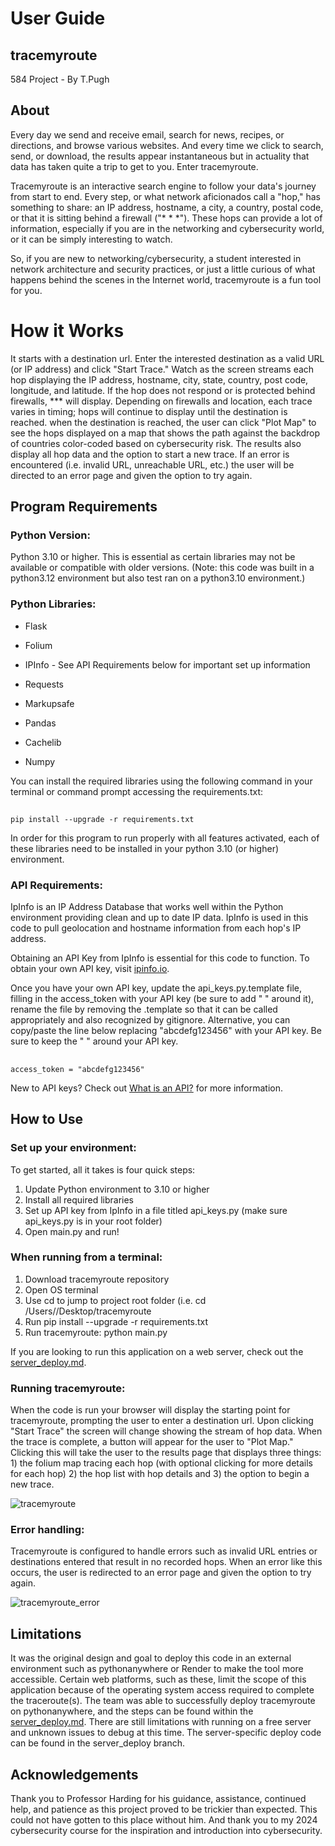 # User Guide
## tracemyroute
584 Project - By T.Pugh

## About
Every day we send and receive email, search for news, recipes, or directions, and browse various websites. And every time we click to search, send, or download, the results appear instantaneous but in actuality that data has taken quite a trip to get to you. Enter tracemyroute.

Tracemyroute is an interactive search engine to follow your data's journey from start to end. Every step, or what network aficionados call a "hop," has something to share: an IP address, hostname, a city, a country, postal code, or that it is sitting behind a firewall ("* * *"). These hops can provide a lot of information, especially if you are in the networking and cybersecurity world, or it can be simply interesting to watch.

So, if you are new to networking/cybersecurity, a student interested in network architecture and security practices, or just a little curious of what happens behind the scenes in the Internet world, tracemyroute is a fun tool for you.

# How it Works
It starts with a destination url. Enter the interested destination as a valid URL (or IP address) and click "Start Trace." Watch as the screen streams each hop displaying the IP address, hostname, city, state, country, post code, longitude, and latitude. If the hop does not respond or is protected behind firewalls, *** will display. Depending on firewalls and location, each trace varies in timing; hops will continue to display until the destination is reached. when the destination is reached, the user can click "Plot Map" to see the hops displayed on a map that shows the path against the backdrop of countries color-coded based on cybersecurity risk. The results also display all hop data and the option to start a new trace. If an error is encountered (i.e. invalid URL, unreachable URL, etc.) the user will be directed to an error page and given the option to try again. 

## Program Requirements
### Python Version:
Python 3.10 or higher. This is essential as certain libraries may not be available or compatible with older versions. (Note: this code was built in a python3.12 environment but also test ran on a python3.10 environment.)

### Python Libraries:
- Flask
* Folium
+ IPInfo - See API Requirements below for important set up information
- Requests
* Markupsafe
+ Pandas
- Cachelib
* Numpy

You can install the required libraries using the following command in your terminal or command prompt accessing the requirements.txt:
##
    pip install --upgrade -r requirements.txt

In order for this program to run properly with all features activated, each of these libraries need to be installed in your python 3.10 (or higher) environment.

### API Requirements:
IpInfo is an IP Address Database that works well within the Python environment providing clean and up to date IP data. IpInfo is used in this code to pull geolocation and hostname information from each hop's IP address.

Obtaining an API Key from IpInfo is essential for this code to function. To obtain your own API key, visit [ipinfo.io](https://ipinfo.io/signup). 

Once you have your own API key, update the api_keys.py.template file, filling in the access_token with your API key (be sure to add " " around it), rename the file by removing the .template so that it can be called appropriately and also recognized by gitignore. Alternative, you can copy/paste the line below replacing "abcdefg123456" with your API key. Be sure to keep the " " around your API key.
##
    access_token = "abcdefg123456"

New to API keys? Check out [What is an API?](https://www.ibm.com/topics/api) for more information.

## How to Use
### Set up your environment:
To get started, all it takes is four quick steps:
1. Update Python environment to 3.10 or higher
2. Install all required libraries
3. Set up API key from IpInfo in a file titled api_keys.py (make sure api_keys.py is in your root folder)
4. Open main.py and run!

### When running from a terminal:
1. Download tracemyroute repository
2. Open OS terminal
3. Use cd to jump to project root folder (i.e. cd /Users/<myname>/Desktop/tracemyroute
4. Run pip install --upgrade -r requirements.txt
5. Run tracemyroute: python main.py

If you are looking to run this application on a web server, check out the [server_deploy.md](https://github.com/tpugh-ia/tracemyroute/blob/7abc3751f4fbfbf2991fb5bd6cf283dc896eacc9/docs/server_deploy.md).

### Running tracemyroute:
When the code is run your browser will display the starting point for tracemyroute, prompting the user to enter a destination url. Upon clicking "Start Trace" the screen will change showing the stream of hop data. When the trace is complete, a button will appear for the user to "Plot Map." Clicking this will take the user to the results page that displays three things: 1) the folium map tracing each hop (with optional clicking for more details for each hop) 2) the hop list with hop details and 3) the option to begin a new trace. 

![tracemyroute](https://github.com/user-attachments/assets/60a43b54-971f-4773-b062-528adde57054)

### Error handling:
Tracemyroute is configured to handle errors such as invalid URL entries or destinations entered that result in no recorded hops. When an error like this occurs, the user is redirected to an error page and given the option to try again.

![tracemyroute_error](https://github.com/user-attachments/assets/9555209f-09d3-4864-a2c4-69cc95c0fbe3)

## Limitations
It was the original design and goal to deploy this code in an external environment such as pythonanywhere or Render to make the tool more accessible. Certain web platforms, such as these, limit the scope of this application because of the operating system access required to complete the traceroute(s). The team was able to successfully deploy tracemyroute on pythonanywhere, and the steps can be found within the [server_deploy.md](https://github.com/tpugh-ia/tracemyroute/blob/7abc3751f4fbfbf2991fb5bd6cf283dc896eacc9/docs/server_deploy.md). There are still limitations with running on a free server and unknown issues to debug at this time. The server-specific deploy code can be found in the server_deploy branch.

## Acknowledgements
Thank you to Professor Harding for his guidance, assistance, continued help, and patience as this project proved to be trickier than expected. This could not have gotten to this place without him. And thank you to my 2024 cybersecurity course for the inspiration and introduction into cybersecurity.
